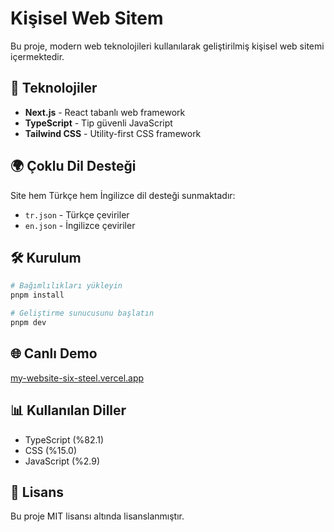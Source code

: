 # Kişisel Web Sitem

Bu proje, modern web teknolojileri kullanılarak geliştirilmiş kişisel web sitemi içermektedir.

## 🚀 Teknolojiler

- **Next.js** - React tabanlı web framework
- **TypeScript** - Tip güvenli JavaScript
- **Tailwind CSS** - Utility-first CSS framework

## 🌍 Çoklu Dil Desteği

Site hem Türkçe hem İngilizce dil desteği sunmaktadır:
- `tr.json` - Türkçe çeviriler
- `en.json` - İngilizce çeviriler

## 🛠️ Kurulum

```bash
# Bağımlılıkları yükleyin
pnpm install

# Geliştirme sunucusunu başlatın
pnpm dev
```

## 🌐 Canlı Demo

[my-website-six-steel.vercel.app](https://my-website-six-steel.vercel.app)

## 📊 Kullanılan Diller

- TypeScript (%82.1)
- CSS (%15.0)
- JavaScript (%2.9)

## 📝 Lisans

Bu proje MIT lisansı altında lisanslanmıştır.